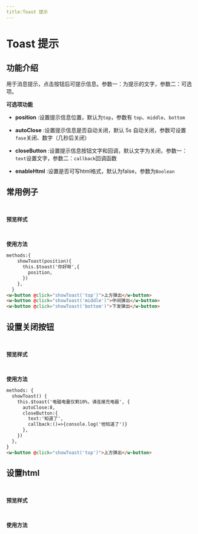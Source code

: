 ```yaml
---
title:Toast 提示
---
```


# Toast 提示

## 功能介绍
用于消息提示，点击按钮后可提示信息。参数一：为提示的文字，参数二：可选项。

**可选项功能**
* **position** :设置提示信息位置，默认为`top`，参数有 `top`、`middle`、`bottom`

* **autoClose** :设置提示信息是否自动关闭，默认 5s 自动关闭，参数可设置 `fase`关闭、数字（几秒后关闭）

* **closeButton** :设置提示信息按钮文字和回调，默认文字为关闭，参数一：`text`设置文字，参数二：`callback`回调函数

* **enableHtml** :设置是否可写html格式，默认为false，参数为`Boolean`


## 常用例子
<br>

**预览样式**

<ClientOnly>
<toast-demos1></toast-demos1>
</ClientOnly>

<br>

**使用方法**
```html
methods:{
    showToast(position){
      this.$toast('你好呀',{
        position,
      })
    },
  }
<w-button @click="showToast('top')">上方弹出</w-button>
<w-button @click="showToast('middle')">中间弹出</w-button>
<w-button @click="showToast('bottom')">下发弹出</w-button>
```
## 设置关闭按钮
<br>

**预览样式**

<ClientOnly>
<toast-demos2></toast-demos2>
</ClientOnly>

<br>

**使用方法**
```html
methods: {
  showToast() {
    this.$toast('电磁电量仅剩10%，请连接充电器', {
      autoClose:8,
      closeButton:{
        text:'知道了',
        callback:()=>{console.log('他知道了')}
      },
    })
  },
}
<w-button @click="showToast('top')">上方弹出</w-button>
```
## 设置html
<br>

**预览样式**

<ClientOnly>
<toast-demos3></toast-demos3>
</ClientOnly>

<br>

**使用方法**
